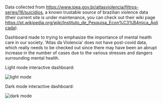 Data collected from https://www.ipea.gov.br/atlasviolencia/filtros-series/16/suicidios, a known trustable source of brazilian violence data (their current site is under maintenance, you can check out their wiki page https://pt.wikipedia.org/wiki/Instituto_de_Pesquisa_Econ%C3%B4mica_Aplicada).

Dashboard made to trying to emphasize the importance of mental health care in our society. 'Atlas da Violencia' does not have post-covid data, which really needs to be checked out since there may have been an abrupt increase in the number of cases due to the various stresses and dangers surrounding mental health. 

Light mode interactive dashboard:

![light mode](https://user-images.githubusercontent.com/78040711/229681686-58aa501b-e97c-40f6-84c8-6d847e88dee4.png)


Dark mode interactive dashboard:

![dark mode](https://user-images.githubusercontent.com/78040711/229681718-40c20a8c-a04e-4f41-b100-3265b02f5c4d.png)
